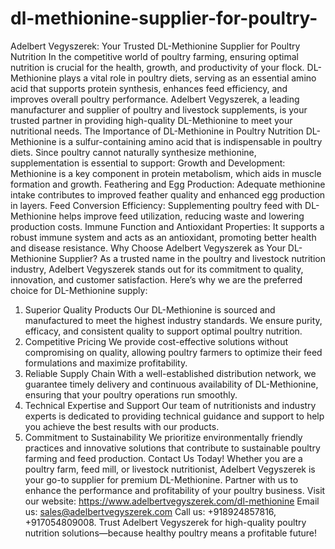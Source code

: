 # dl-methionine-supplier-for-poultry-
Adelbert Vegyszerek: Your Trusted DL-Methionine Supplier for Poultry Nutrition
In the competitive world of poultry farming, ensuring optimal nutrition is crucial for the health, growth, and productivity of your flock. DL-Methionine plays a vital role in poultry diets, serving as an essential amino acid that supports protein synthesis, enhances feed efficiency, and improves overall poultry performance. Adelbert Vegyszerek, a leading manufacturer and supplier of poultry and livestock supplements, is your trusted partner in providing high-quality DL-Methionine to meet your nutritional needs.
The Importance of DL-Methionine in Poultry Nutrition
DL-Methionine is a sulfur-containing amino acid that is indispensable in poultry diets. Since poultry cannot naturally synthesize methionine, supplementation is essential to support:
Growth and Development: Methionine is a key component in protein metabolism, which aids in muscle formation and growth.
Feathering and Egg Production: Adequate methionine intake contributes to improved feather quality and enhanced egg production in layers.
Feed Conversion Efficiency: Supplementing poultry feed with DL-Methionine helps improve feed utilization, reducing waste and lowering production costs.
Immune Function and Antioxidant Properties: It supports a robust immune system and acts as an antioxidant, promoting better health and disease resistance.
Why Choose Adelbert Vegyszerek as Your DL-Methionine Supplier?
As a trusted name in the poultry and livestock nutrition industry, Adelbert Vegyszerek stands out for its commitment to quality, innovation, and customer satisfaction. Here’s why we are the preferred choice for DL-Methionine supply:
1. Superior Quality Products
Our DL-Methionine is sourced and manufactured to meet the highest industry standards. We ensure purity, efficacy, and consistent quality to support optimal poultry nutrition.
2. Competitive Pricing
We provide cost-effective solutions without compromising on quality, allowing poultry farmers to optimize their feed formulations and maximize profitability.
3. Reliable Supply Chain
With a well-established distribution network, we guarantee timely delivery and continuous availability of DL-Methionine, ensuring that your poultry operations run smoothly.
4. Technical Expertise and Support
Our team of nutritionists and industry experts is dedicated to providing technical guidance and support to help you achieve the best results with our products.
5. Commitment to Sustainability
We prioritize environmentally friendly practices and innovative solutions that contribute to sustainable poultry farming and feed production.
Contact Us Today!
Whether you are a poultry farm, feed mill, or livestock nutritionist, Adelbert Vegyszerek is your go-to supplier for premium DL-Methionine. Partner with us to enhance the performance and profitability of your poultry business.
Visit our website: https://www.adelbertvegyszerek.com/dl-methionine 
Email us: sales@adelbertvegyszerek.com
Call us: +918924857816, +917054809008. 
Trust Adelbert Vegyszerek for high-quality poultry nutrition solutions—because healthy poultry means a profitable future!

